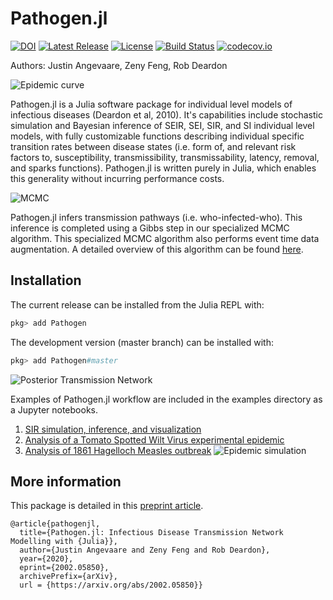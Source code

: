 # Pathogen.jl
[![DOI](https://zenodo.org/badge/35234698.svg)](https://zenodo.org/badge/latestdoi/35234698)
[![Latest Release](https://img.shields.io/github/release/jangevaare/Pathogen.jl.svg)](https://github.com/jangevaare/Pathogen.jl/releases/latest)
[![License](https://img.shields.io/badge/license-MIT-green.svg)](https://github.com/jangevaare/Pathogen.jl/blob/master/LICENSE)
[![Build Status](https://travis-ci.org/jangevaare/Pathogen.jl.svg?branch=master)](https://travis-ci.org/jangevaare/Pathogen.jl)
[![codecov.io](http://codecov.io/github/jangevaare/Pathogen.jl/coverage.svg?branch=master)](http://codecov.io/github/jangevaare/Pathogen.jl?branch=master)

Authors: Justin Angevaare, Zeny Feng, Rob Deardon

![Epidemic curve](https://github.com/jangevaare/Pathogen.jl/raw/master/examples/SIR%20Simulation/epiplot.png)

Pathogen.jl is a Julia software package for individual level models of infectious diseases (Deardon et al, 2010). It's capabilities include stochastic simulation and Bayesian inference of SEIR, SEI, SIR, and SI individual level models, with fully customizable functions describing individual specific transition rates between disease states (i.e. form of, and relevant risk factors to, susceptibility, transmissibility, transmissability, latency, removal, and sparks functions). Pathogen.jl is written purely in Julia, which enables this generality without incurring performance costs.

![MCMC](https://github.com/jangevaare/Pathogen.jl/raw/master/examples/SIR%20Simulation/posterior.png)

Pathogen.jl infers transmission pathways (i.e. who-infected-who). This inference is completed using a Gibbs step in our specialized MCMC algorithm. This specialized MCMC algorithm also performs event time data augmentation. A detailed overview of this algorithm can be found [here](https://arxiv.org/abs/2002.05850).

## Installation
The current release can be installed from the Julia REPL with:

```julia
pkg> add Pathogen
```

The development version (master branch) can be installed with:

```julia
pkg> add Pathogen#master
```

![Posterior Transmission Network](https://github.com/jangevaare/Pathogen.jl/raw/master/examples/SIR%20Simulation/posterior_tn.png)

Examples of Pathogen.jl workflow are included in the examples directory as a Jupyter notebooks.
1. [SIR simulation, inference, and visualization](https://github.com/jangevaare/Pathogen.jl/blob/master/examples/SIR%20Simulation/SIR%20TN-ILM%20Simulation%20and%20Inference.ipynb)
2. [Analysis of a Tomato Spotted Wilt Virus experimental epidemic](https://github.com/jangevaare/Pathogen.jl/blob/master/examples/Tomato%20Spotted%20Wilt%20Virus/TSWV.ipynb)
3. [Analysis of 1861 Hagelloch Measles outbreak](https://github.com/jangevaare/Pathogen.jl/blob/master/examples/1861%20Hagelloch%20Measles/1861%20Hagelloch.ipynb)
![Epidemic simulation](https://github.com/jangevaare/Pathogen.jl/raw/master/examples/SIR%20Simulation/epianimation.gif)

## More information
This package is detailed in this [preprint article](https://arxiv.org/abs/2002.05850).

    @article{pathogenjl,
      title={Pathogen.jl: Infectious Disease Transmission Network Modelling with {Julia}},
      author={Justin Angevaare and Zeny Feng and Rob Deardon},
      year={2020},
      eprint={2002.05850},
      archivePrefix={arXiv},
      url = {https://arxiv.org/abs/2002.05850}}
